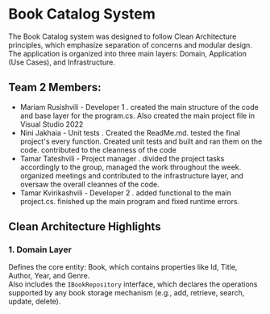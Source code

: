 # Book Catalog System

The Book Catalog system was designed to follow Clean Architecture principles, which emphasize separation of concerns and modular design. The application is organized into three main layers: Domain, Application (Use Cases), and Infrastructure.

## Team 2 Members:
- Mariam Rusishvili - Developer 1 . created the main structure of the code and base layer for the program.cs. Also created the main project file in Visual Studio 2022
- Nini Jakhaia - Unit tests  . Created the ReadMe.md. tested the final project's every function. Created unit tests and built and ran them on the code. contributed to the cleanness of the code
- Tamar Tateshvili - Project manager . divided the project tasks accordingly to the group, managed the work throughout the week. organized meetings and contributed to the infrastructure layer, and oversaw the overall cleannes of the code.
- Tamar Kvirikashvili - Developer 2  . added functional to the main project.cs. finished up the main program and fixed runtime errors.

## Clean Architecture Highlights

### 1. Domain Layer
Defines the core entity: Book, which contains properties like Id, Title, Author, Year, and Genre.  
Also includes the `IBookRepository` interface, which declares the operations supported by any book storage mechanism (e.g., add, retrieve, search, update, delete).


